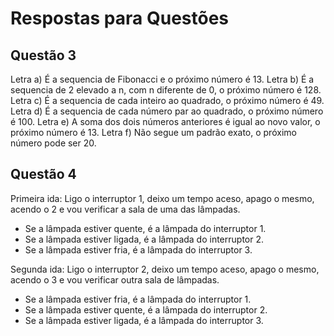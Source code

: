 # Respostas para Questões

## Questão 3

Letra a) É a sequencia de Fibonacci e o próximo número é 13.
Letra b) É a sequencia de 2 elevado a n, com n diferente de 0, o próximo número é 128.
Letra c) É a sequencia de cada inteiro ao quadrado, o próximo número é 49.
Letra d) É a sequencia de cada número par ao quadrado, o próximo número é 100.
Letra e) A soma dos dois números anteriores é igual ao novo valor, o próximo número é 13.
Letra f) Não segue um padrão exato, o próximo número pode ser 20.

## Questão 4

Primeira ida:
Ligo o interruptor 1, deixo um tempo aceso, apago o mesmo, acendo o 2 e vou verificar a sala de uma das lâmpadas.
- Se a lâmpada estiver quente, é a lâmpada do interruptor 1.
- Se a lâmpada estiver ligada, é a lâmpada do interruptor 2.
- Se a lâmpada estiver fria, é a lâmpada do interruptor 3.

Segunda ida:
Ligo o interruptor 2, deixo um tempo aceso, apago o mesmo, acendo o 3 e vou verificar outra sala de lâmpadas.
- Se a lâmpada estiver fria, é a lâmpada do interruptor 1.
- Se a lâmpada estiver quente, é a lâmpada do interruptor 2.
- Se a lâmpada estiver ligada, é a lâmpada do interruptor 3.

